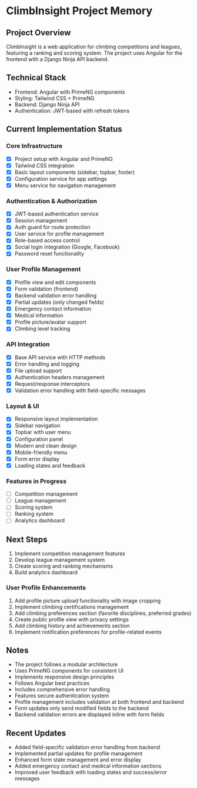 # ClimbInsight Project Memory

## Project Overview
ClimbInsight is a web application for climbing competitions and leagues, featuring a ranking and scoring system. The project uses Angular for the frontend with a Django Ninja API backend.

## Technical Stack
- Frontend: Angular with PrimeNG components
- Styling: Tailwind CSS + PrimeNG
- Backend: Django Ninja API
- Authentication: JWT-based with refresh tokens

## Current Implementation Status

### Core Infrastructure
- [x] Project setup with Angular and PrimeNG
- [x] Tailwind CSS integration
- [x] Basic layout components (sidebar, topbar, footer)
- [x] Configuration service for app settings
- [x] Menu service for navigation management

### Authentication & Authorization
- [x] JWT-based authentication service
- [x] Session management
- [x] Auth guard for route protection
- [x] User service for profile management
- [x] Role-based access control
- [x] Social login integration (Google, Facebook)
- [x] Password reset functionality

### User Profile Management
- [x] Profile view and edit components
- [x] Form validation (frontend)
- [x] Backend validation error handling
- [x] Partial updates (only changed fields)
- [x] Emergency contact information
- [x] Medical information
- [x] Profile picture/avatar support
- [x] Climbing level tracking

### API Integration
- [x] Base API service with HTTP methods
- [x] Error handling and logging
- [x] File upload support
- [x] Authentication headers management
- [x] Request/response interceptors
- [x] Validation error handling with field-specific messages

### Layout & UI
- [x] Responsive layout implementation
- [x] Sidebar navigation
- [x] Topbar with user menu
- [x] Configuration panel
- [x] Modern and clean design
- [x] Mobile-friendly menu
- [x] Form error display
- [x] Loading states and feedback

### Features in Progress
- [ ] Competition management
- [ ] League management
- [ ] Scoring system
- [ ] Ranking system
- [ ] Analytics dashboard

## Next Steps
1. Implement competition management features
2. Develop league management system
3. Create scoring and ranking mechanisms
4. Build analytics dashboard

### User Profile Enhancements
1. Add profile picture upload functionality with image cropping
2. Implement climbing certifications management
3. Add climbing preferences section (favorite disciplines, preferred grades)
4. Create public profile view with privacy settings
5. Add climbing history and achievements section
6. Implement notification preferences for profile-related events

## Notes
- The project follows a modular architecture
- Uses PrimeNG components for consistent UI
- Implements responsive design principles
- Follows Angular best practices
- Includes comprehensive error handling
- Features secure authentication system
- Profile management includes validation at both frontend and backend
- Form updates only send modified fields to the backend
- Backend validation errors are displayed inline with form fields

## Recent Updates
- Added field-specific validation error handling from backend
- Implemented partial updates for profile management
- Enhanced form state management and error display
- Added emergency contact and medical information sections
- Improved user feedback with loading states and success/error messages
